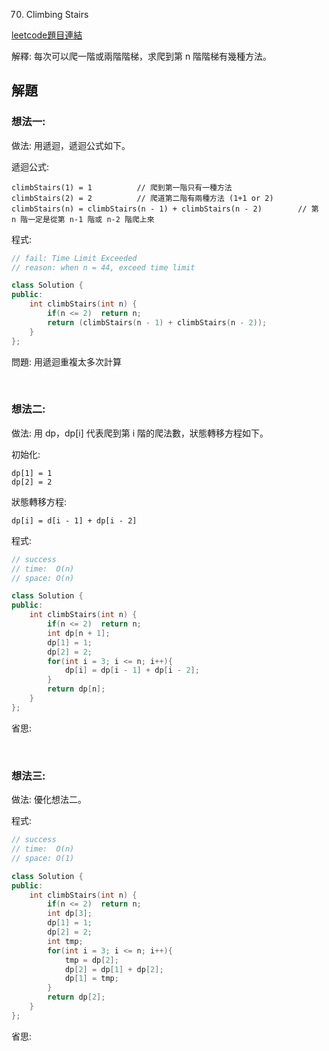 70. Climbing Stairs

[leetcode題目連結](https://leetcode.com/problems/climbing-stairs/)

解釋: 每次可以爬一階或兩階階梯，求爬到第 n 階階梯有幾種方法。

## 解題

### 想法一:

做法: 用遞迴，遞迴公式如下。

遞迴公式:

```
climbStairs(1) = 1          // 爬到第一階只有一種方法
climbStairs(2) = 2          // 爬道第二階有兩種方法 (1+1 or 2)
climbStairs(n) = climbStairs(n - 1) + climbStairs(n - 2)        // 第 n 階一定是從第 n-1 階或 n-2 階爬上來
```

程式:

```c++
// fail: Time Limit Exceeded
// reason: when n = 44, exceed time limit

class Solution {
public:
    int climbStairs(int n) {
        if(n <= 2)  return n;
        return (climbStairs(n - 1) + climbStairs(n - 2));
    }
};
```

問題: 用遞迴重複太多次計算

<br/>

### 想法二:

做法: 用 dp，dp[i] 代表爬到第 i 階的爬法數，狀態轉移方程如下。

初始化:

```
dp[1] = 1
dp[2] = 2
```

狀態轉移方程:

```
dp[i] = d[i - 1] + dp[i - 2]
```

程式:

```c++
// success
// time:  O(n)
// space: O(n)

class Solution {
public:
    int climbStairs(int n) {
        if(n <= 2)  return n;
        int dp[n + 1];
        dp[1] = 1;
        dp[2] = 2;
        for(int i = 3; i <= n; i++){
            dp[i] = dp[i - 1] + dp[i - 2];
        }
        return dp[n];
    }
};
```

省思: 

<br/>

### 想法三:

做法: 優化想法二。

程式:

```c++
// success
// time:  O(n)
// space: O(1)

class Solution {
public:
    int climbStairs(int n) {
        if(n <= 2)  return n;
        int dp[3];
        dp[1] = 1;
        dp[2] = 2;
        int tmp;
        for(int i = 3; i <= n; i++){
            tmp = dp[2];
            dp[2] = dp[1] + dp[2];
            dp[1] = tmp;
        }
        return dp[2];
    }
};
```

省思: 
